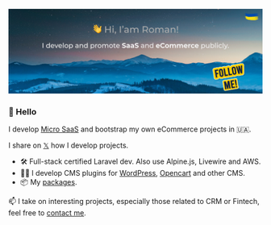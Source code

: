 ![Screenshot](cover.jpg)

### 👋 Hello

I develop [Micro SaaS](https://flamix.solutions/) and bootstrap my own eCommerce projects in 🇺🇦.

I share on [𝕏](https://x.com/stringerua) how I develop projects.

- 🛠️ Full-stack certified Laravel dev. Also use Alpine.js, Livewire and AWS.
- 👨‍💻 I develop CMS plugins for [WordPress](https://profiles.wordpress.org/flamix/#content-plugins), [Opencart](https://www.opencart.com/index.php?route=marketplace/extension&filter_search=flamix) and other CMS.
- 📦 My [packages](https://packagist.org/packages/flamix/).

📫 I take on interesting projects, especially those related to CRM or Fintech, feel free to [contact me](https://flamix.solutions/about/contacts.php).


<!--
**rshkabko/rshkabko** is a ✨ _special_ ✨ repository because its `README.md` (this file) appears on your GitHub profile.

Here are some ideas to get you started:

- 🔭 I’m currently working on ...
- 🌱 I’m currently learning ...
- 👯 I’m looking to collaborate on ...
- 🤔 I’m looking for help with ...
- 💬 Ask me about ...
- 📫 How to reach me: ...
- 😄 Pronouns: ...
- ⚡ Fun fact: ...
-->
